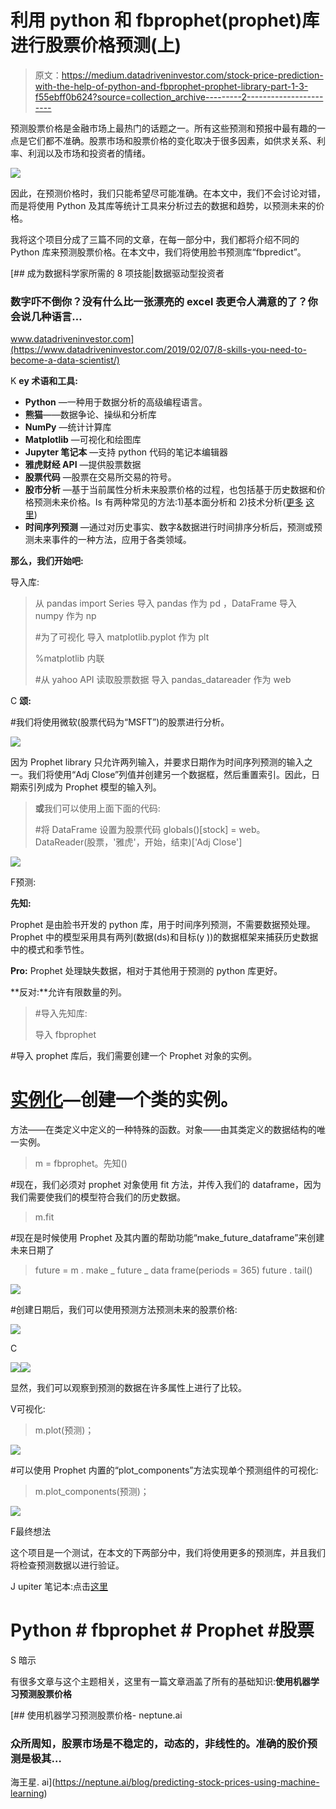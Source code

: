 # 利用 python 和 fbprophet(prophet)库进行股票价格预测(上)

> 原文：<https://medium.datadriveninvestor.com/stock-price-prediction-with-the-help-of-python-and-fbprophet-prophet-library-part-1-3-f55ebff0b624?source=collection_archive---------2----------------------->

预测股票价格是金融市场上最热门的话题之一。所有这些预测和预报中最有趣的一点是它们都不准确。股票市场和股票价格的变化取决于很多因素，如供求关系、利率、利润以及市场和投资者的情绪。

![](img/4ca7a20fa79c4caaef971fd9172e911a.png)

因此，在预测价格时，我们只能希望尽可能准确。在本文中，我们不会讨论对错，而是将使用 Python 及其库等统计工具来分析过去的数据和趋势，以预测未来的价格。

我将这个项目分成了三篇不同的文章，在每一部分中，我们都将介绍不同的 Python 库来预测股票价格。在本文中，我们将使用脸书预测库“fbpredict”。

[](https://www.datadriveninvestor.com/2019/02/07/8-skills-you-need-to-become-a-data-scientist/) [## 成为数据科学家所需的 8 项技能|数据驱动型投资者

### 数字吓不倒你？没有什么比一张漂亮的 excel 表更令人满意的了？你会说几种语言…

www.datadriveninvestor.com](https://www.datadriveninvestor.com/2019/02/07/8-skills-you-need-to-become-a-data-scientist/) 

K **ey 术语和工具:**

*   **Python** —一种用于数据分析的高级编程语言。
*   **熊猫**——数据争论、操纵和分析库
*   **NumPy** —统计计算库
*   **Matplotlib** —可视化和绘图库
*   **Jupyter 笔记本** —支持 python 代码的笔记本编辑器
*   **雅虎财经 API** —提供股票数据
*   **股票代码** —股票在交易所交易的符号。
*   **股市分析** —基于当前属性分析未来股票价格的过程，也包括基于历史数据和价格预测未来价格。Is 有两种常见的方法:1)基本面分析和 2)技术分析([更多](https://www.investopedia.com/terms/s/stock-analysis.asp) [这里](https://www.investopedia.com/terms/s/stock-analysis.asp))
*   **时间序列预测** —通过对历史事实、数字&数据进行时间排序分析后，预测或预测未来事件的一种方法，应用于各类领域。

**那么，我们开始吧:**

导入库:

> 从 pandas import Series 导入 pandas 作为 pd
> ，DataFrame
> 导入 numpy 作为 np
> 
> #为了可视化
> 导入 matplotlib.pyplot 作为 plt
> 
> %matplotlib 内联
> 
> #从 yahoo API 读取股票数据
> 导入 pandas_datareader 作为 web

C **颂:**

#我们将使用微软(股票代码为“MSFT”)的股票进行分析。

![](img/9b09291c487463fdce33e7c54d5af5a5.png)

因为 Prophet library 只允许两列输入，并要求日期作为时间序列预测的输入之一。我们将使用“Adj Close”列值并创建另一个数据框，然后重置索引。因此，日期索引列成为 Prophet 模型的输入列。

> **或**我们可以使用上面下面的代码:
> 
> #将 DataFrame 设置为股票代码
> globals()[stock] = web。DataReader(股票，'雅虎'，开始，结束)['Adj Close']

![](img/cc460f18210ab2134a6c835f73638869.png)

F预测:

**先知:**

Prophet 是由脸书开发的 python 库，用于时间序列预测，不需要数据预处理。Prophet 中的模型采用具有两列(数据(ds)和目标(y ))的数据框架来捕获历史数据中的模式和季节性。

**Pro:** Prophet 处理缺失数据，相对于其他用于预测的 python 库更好。

**反对:**允许有限数量的列。

> #导入先知库:
> 
> 导入 fbprophet

#导入 prophet 库后，我们需要创建一个 Prophet 对象的实例。
# [实例化](https://www.tutorialspoint.com/python/python_classes_objects.htm)—创建一个类的实例。

方法——在类定义中定义的一种特殊的函数。对象——由其类定义的数据结构的唯一实例。

> m = fbprophet。先知()

#现在，我们必须对 prophet 对象使用 fit 方法，并传入我们的 dataframe，因为我们需要使我们的模型符合我们的历史数据。

> m.fit

#现在是时候使用 Prophet 及其内置的帮助功能“make_future_dataframe”来创建未来日期了

> future = m . make _ future _ data frame(periods = 365)
> future . tail()

![](img/d7e32eb596cd0529cfae3566c5e1a171.png)

#创建日期后，我们可以使用预测方法预测未来的股票价格:

![](img/3628e211b1e18decff383d3d803a2cbd.png)

C

![](img/c1c59d13f625123ad79c293f07bd025f.png)![](img/aa31c3b58eac738083a7b5f692f7bde1.png)

显然，我们可以观察到预测的数据在许多属性上进行了比较。

V可视化:

> m.plot(预测)；

![](img/11ac08b499b2528c74dcef93b5ed23e6.png)

#可以使用 Prophet 内置的“plot_components”方法实现单个预测组件的可视化:

> m.plot_components(预测)；

![](img/b9f3b61d73e58a4e31d422c11ee360c3.png)

F最终想法

这个项目是一个测试，在本文的下两部分中，我们将使用更多的预测库，并且我们将检查预测数据以进行验证。

J upiter 笔记本:点击[这里](https://github.com/rakshitratan/Stock-Price-Prediction)

# Python # fbprophet # Prophet #股票

S 暗示

有很多文章与这个主题相关，这里有一篇文章涵盖了所有的基础知识:**使用机器学习预测股票价格**

[](https://neptune.ai/blog/predicting-stock-prices-using-machine-learning) [## 使用机器学习预测股票价格- neptune.ai

### 众所周知，股票市场是不稳定的，动态的，非线性的。准确的股价预测是极其…

海王星. ai](https://neptune.ai/blog/predicting-stock-prices-using-machine-learning)